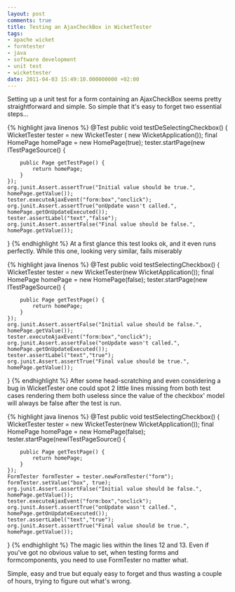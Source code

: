 ```yaml
---
layout: post
comments: true
title: Testing an AjaxCheckBox in WicketTester
tags:
- apache wicket
- formtester
- java
- software development
- unit test
- wickettester
date: 2011-04-03 15:49:10.000000000 +02:00
---
```

Setting up a unit test for a form containing an AjaxCheckBox seems pretty straightforward and simple. So simple that it's easy to forget two essential steps... 


{% highlight java linenos %} 
@Test
public void testDeSelectingCheckbox() {
    WicketTester tester = new WicketTester ( new WicketApplication());
    final HomePage homePage = new HomePage(true);
    tester.startPage(new ITestPageSource() {

        public Page getTestPage() {
            return homePage;
        }
    });
    org.junit.Assert.assertTrue("Initial value should be true.", homePage.getValue());
    tester.executeAjaxEvent("form:box","onclick");
    org.junit.Assert.assertTrue("onUpdate wasn't called.", homePage.getOnUpdateExecuted());
    tester.assertLabel("text","false");
    org.junit.Assert.assertFalse("Final value should be false.", homePage.getValue());
}
{% endhighlight %}
At a first glance this test looks ok, and it even runs perfectly. While this one, looking very similar, fails miserably

{% highlight java linenos %} 
@Test
public void testSelectingCheckbox() {
    WicketTester tester = new WicketTester(new WicketApplication());
    final HomePage homePage = new HomePage(false);
    tester.startPage(new ITestPageSource() {

        public Page getTestPage() {
            return homePage;
        }
    });
    org.junit.Assert.assertFalse("Initial value should be false.", homePage.getValue());
    tester.executeAjaxEvent("form:box","onclick");
    org.junit.Assert.assertFalse("onUpdate wasn't called.", homePage.getOnUpdateExecuted());
    tester.assertLabel("text","true");
    org.junit.Assert.assertTrue("Final value should be true.", homePage.getValue());
}
{% endhighlight %}
After some head-scratching and even considering a bug in WicketTester one could spot 2 little lines missing from both test cases rendering them both useless since the value of the checkbox' model will always be false after the test is run.

{% highlight java linenos %} 
@Test
public void testSelectingCheckbox() {
    WicketTester tester = new WicketTester(new WicketApplication());
    final HomePage homePage = new HomePage(false);
    tester.startPage(newITestPageSource() {

        public Page getTestPage() {
            return homePage;
        }
    });
    FormTester formTester = tester.newFormTester("form");
    formTester.setValue("box", true);
    org.junit.Assert.assertFalse("Initial value should be false.", homePage.getValue());
    tester.executeAjaxEvent("form:box","onclick");
    org.junit.Assert.assertTrue("onUpdate wasn't called.", homePage.getOnUpdateExecuted());
    tester.assertLabel("text","true");
    org.junit.Assert.assertTrue("Final value should be true.", homePage.getValue());
}
{% endhighlight %} 
The magic lies within the lines 12 and 13. Even if you've got no obvious value to set, when testing forms and formcomponents, you need to use FormTester no matter what.

<p>Simple, easy and true but equaly easy to forget and thus wasting a couple of hours, trying to figure out what's wrong.</p>
